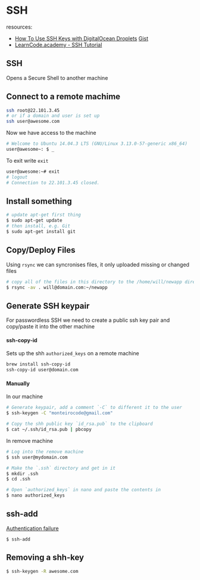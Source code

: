 # SSH

resources:
- [How To Use SSH Keys with DigitalOcean Droplets](https://www.digitalocean.com/community/tutorials/how-to-use-ssh-keys-with-digitalocean-droplets) [Gist](https://gist.github.com/learncodeacademy/5850f394342a5bfdbfa4)
- [LearnCode.academy - SSH Tutorial](https://www.youtube.com/watch?v=DbPDraCYju8)


## SSH
Opens a Secure Shell to another machine

## Connect to a remote machime

```sh
ssh root@22.101.3.45
# or if a domain and user is set up
ssh user@awesome.com
```

Now we have access to the machine
```sh
# Welcome to Ubuntu 14.04.3 LTS (GNU/Linux 3.13.0-57-generic x86_64)
user@awesome~: $ _
```

To exit write `exit`
```sh
user@awesome:~# exit
# logout
# Connection to 22.101.3.45 closed.
```

## Install something

```sh
# update apt-get first thing
$ sudo apt-get update
# then install, e.g. Git
$ sudo apt-get install git
```

## Copy/Deploy Files
Using `rsync` we can syncronises files, it only uploaded missing or changed files

```sh
# copy all of the files in this directory to the /home/will/newapp directory
$ rsync -av . will@domain.com:~/newapp
```

## Generate SSH keypair
For passwordless SSH we need to create a public ssh key pair and copy/paste it into the other machine

#### ssh-copy-id
Sets up the shh `authorized_keys` on a remote machine

```sh
brew install ssh-copy-id
ssh-copy-id user@domain.com
```

#### Manually
In our machine
```sh
# Generate keypair, add a comment `-C` to different it to the user
$ ssh-keygen -C "monteirocode@gmail.com"

# Copy the shh public key `id_rsa.pub` to the clipboard
$ cat ~/.ssh/id_rsa.pub | pbcopy
```

In remove machine
```sh
# Log into the remove machine
$ ssh user@mydomain.com

# Make the `.ssh` directory and get in it
$ mkdir .ssh
$ cd .ssh

# Open `authorized_keys` in nano and paste the contents in
$ nano authorized_keys
```


## ssh-add
[Authentication failure](https://github.com/mscdex/ssh2/issues/137)

```
$ ssh-add
```

## Removing a shh-key

```sh
$ ssh-keygen -R awesome.com
```
